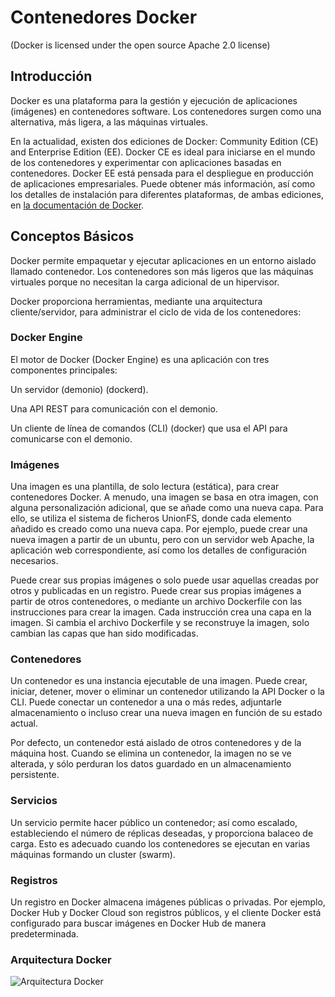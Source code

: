 # Contenedores Docker
(Docker is licensed under the open source Apache 2.0 license)

## Introducción

Docker es una plataforma para la gestión y ejecución de aplicaciones (imágenes) 
en contenedores software. Los contenedores surgen como una alternativa, más ligera,
a las máquinas virtuales.

En la actualidad, existen dos ediciones de Docker: Community Edition (CE) and Enterprise Edition (EE).
Docker CE es ideal para iniciarse en el mundo de los contenedores y experimentar con aplicaciones basadas en contenedores.
Docker EE está pensada para el despliegue en producción de aplicaciones empresariales.
Puede obtener más información, así como los detalles de instalación para diferentes plataformas, 
de ambas ediciones, en [la documentación de Docker](https://docs.docker.com/install).

## Conceptos Básicos

Docker permite empaquetar y ejecutar aplicaciones en un entorno aislado llamado contenedor.
Los contenedores son más ligeros que las máquinas virtuales porque no necesitan la carga adicional de un hipervisor.

Docker proporciona herramientas, mediante una arquitectura cliente/servidor, para administrar el ciclo de vida de los contenedores:

### Docker Engine

El motor de Docker (Docker Engine) es una aplicación con tres componentes principales:

Un servidor (demonio) (dockerd).

Una API REST para comunicación con el demonio.

Un cliente de línea de comandos (CLI) (docker) que usa el API para comunicarse con el demonio.

### Imágenes

Una imagen es una plantilla, de solo lectura (estática), para crear contenedores Docker.
A menudo, una imagen se basa en otra imagen, con alguna personalización adicional, 
que se añade como una nueva capa. Para ello, se utiliza el sistema de ficheros
UnionFS, donde cada elemento añadido es creado como una nueva capa.
Por ejemplo, puede crear una nueva imagen a partir de un ubuntu, pero con un servidor web Apache, 
la aplicación web correspondiente, así como los detalles de configuración necesarios.

Puede crear sus propias imágenes o solo puede usar aquellas creadas por otros y publicadas 
en un registro. Puede crear sus propias imágenes a partir de otros contenedores, o mediante un 
archivo Dockerfile con las instrucciones para crear la imagen. Cada instrucción crea una capa en la imagen.
Si cambia el archivo Dockerfile y se reconstruye la imagen, solo cambian las capas que han sido modificadas.


### Contenedores

Un contenedor es una instancia ejecutable de una imagen. Puede crear, iniciar, detener, mover o eliminar
un contenedor utilizando la API Docker o la CLI. Puede conectar un contenedor a una o más redes, adjuntarle 
almacenamiento o incluso crear una nueva imagen en función de su estado actual.

Por defecto, un contenedor está aislado de otros contenedores y de la máquina host.
Cuando se elimina un contenedor, la imagen no se ve alterada, y sólo perduran los datos
guardado en un almacenamiento persistente.


### Servicios

Un servicio permite hacer público un contenedor; así como escalado, estableciendo
el número de réplicas deseadas, y proporciona balaceo de carga. Esto es adecuado cuando 
los contenedores se ejecutan en varias máquinas formando un cluster (swarm).


### Registros

Un registro en Docker almacena imágenes públicas o privadas. 
Por ejemplo, Docker Hub y Docker Cloud son registros públicos, 
y el cliente Docker está configurado para buscar imágenes en Docker Hub de manera predeterminada. 


### Arquitectura Docker

![Arquitectura Docker](https://docs.docker.com/engine/images/architecture.svg)

